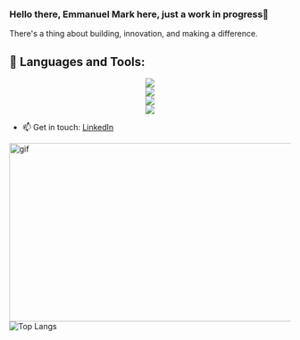 ### Hello there, Emmanuel Mark here, just a work in progress👋

There's a thing about building, innovation, and making a difference.

## 🧰 Languages and Tools:
<p align="center">
  <a href="https://skillicons.dev">
    <img src="https://skillicons.dev/icons?i=androidstudio,devto,flutter,bots,django&perline=16" /></br>
    <img src="https://skillicons.dev/icons?i=figma,pytorch,firebase,flask,py&perline=16" /></br>
    <img src="https://skillicons.dev/icons?i=r,gradle,github&perline=16" /></br>
    <img src="https://skillicons.dev/icons?i=mysql,githubactions,maven,linux,js&perline=16" />
  </a>
</p>

</p>

  
- 📫 Get in touch: [LinkedIn](https://www.linkedin.com/in/emmanuel-ndaliro-501771124/)


<p><img align="right" alt="gif" src="https://user-images.githubusercontent.com/33391934/143764854-94adc43f-03f6-4a94-84df-603ac5b98737.gif" width="525" height="320"/></p>


![Top Langs](https://github-readme-stats.vercel.app/api/top-langs/?username=kram254&theme=tokyonight)



